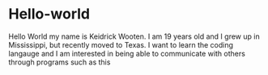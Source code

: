 # Hello-world
Hello World my name is Keidrick Wooten. I am 19 years old and I grew up in Mississippi, but recently moved to Texas. I want to learn the coding langauge and I am interested in being able to communicate with others through programs such as this 
